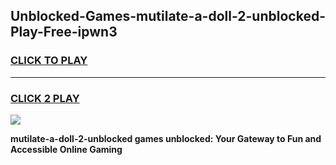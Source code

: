 
## Unblocked-Games-mutilate-a-doll-2-unblocked-Play-Free-ipwn3
<h3>
<a href="https://premium76.site?title=mutilate-a-doll-2-unblocked&ref=22A">CLICK TO PLAY</a></h3>
<hr>

<h3>
<a href="https://premium76.site?title=mutilate-a-doll-2-unblocked&ref=22A">CLICK 2 PLAY</a>
  
</h3>

<a href="https://premium76.site?title=mutilate-a-doll-2-unblocked&ref=22A"><img src="https://clearcache.store/games.png"></a>


**mutilate-a-doll-2-unblocked games unblocked: Your Gateway to Fun and Accessible Online Gaming**
